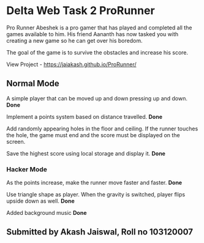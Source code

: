 # Delta Web Task 2 ProRunner

Pro Runner
Abeshek is a pro gamer that has played and completed all the games available to him. His friend Aananth has now tasked you with creating a new game so he can get over his boredom.

The goal of the game is to survive the obstacles and increase his score.

View Project - https://jaiakash.github.io/ProRunner/

## Normal Mode

A simple player that can be moved up and down pressing up and down. <b>Done</b>

Implement a points system based on distance travelled. <b>Done</b>

Add randomly appearing holes in the floor and ceiling. If the runner touches the hole, the game must end and the score must be displayed on the screen.

Save the highest score using local storage and display it. <b>Done</b>

### Hacker Mode
As the points increase, make the runner move faster and faster. <b>Done</b>

Use triangle shape as player. When the gravity is switched, player flips upside down as well. <b>Done</b>

Added background music <b>Done</b>

## Submitted by Akash Jaiswal, Roll no 103120007
